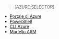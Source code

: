 > [AZURE.SELECTOR]
- [Portale di Azure](../articles/virtual-network/virtual-networks-create-vnet-arm-pportal.md)
- [PowerShell](../articles/virtual-network/virtual-networks-create-vnet-arm-ps.md)
- [CLI Azure](../articles/virtual-network/virtual-networks-create-vnet-arm-cli.md)
- [Modello ARM](../articles/virtual-network/virtual-networks-create-vnet-arm-template-click.md)